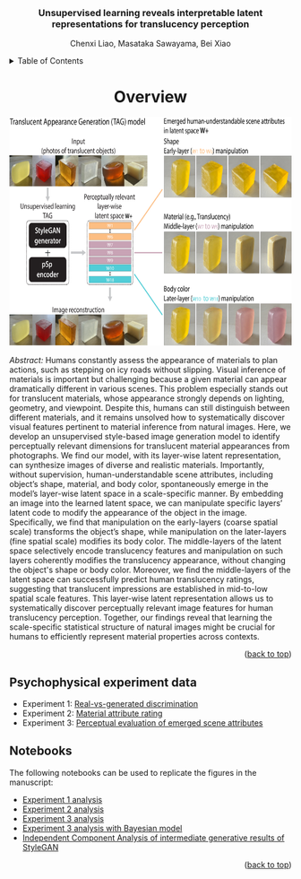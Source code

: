 <!-- Improved compatibility of back to top link: See: https://github.com/othneildrew/Best-README-Template/pull/73 -->
<a name="readme-top"></a>
<!--
*** Thanks for checking out the Best-README-Template. If you have a suggestion
*** that would make this better, please fork the repo and create a pull request
*** or simply open an issue with the tag "enhancement".
*** Don't forget to give the project a star!
*** Thanks again! Now go create something AMAZING! :D
-->



<!-- PROJECT SHIELDS -->
<!--
*** I'm using markdown "reference style" links for readability.
*** Reference links are enclosed in brackets [ ] instead of parentheses ( ).
*** See the bottom of this document for the declaration of the reference variables
*** for contributors-url, forks-url, etc. This is an optional, concise syntax you may use.
*** https://www.markdownguide.org/basic-syntax/#reference-style-links
-->



<!-- PROJECT LOGO -->
<br />

<h3 align="center">Unsupervised learning reveals interpretable latent representations for translucency perception</h3>

  <p align="center">
    Chenxi Liao, Masataka Sawayama, Bei Xiao
  </p>

</div>



<!-- TABLE OF CONTENTS -->
<details>
  <summary>Table of Contents</summary>
  <ol>
    <li>
      <a href="#about-the-project">About The Project</a>
    </li>
    <li>
      <a href="#getting-started">Getting Started</a>
      <ul>
        <li><a href="#data">Psychophysical experiment data</a></li>
        <li><a href="#analysis">Notebooks</a></li>
      </ul>
    </li>
   <!--  <li><a href="#usage">Usage</a></li>
    <li><a href="#roadmap">Roadmap</a></li>
    <li><a href="#contributing">Contributing</a></li>
    <li><a href="#license">License</a></li>
    <li><a href="#contact">Contact</a></li>
    <li><a href="#acknowledgments">Acknowledgments</a></li> -->
  </ol>
</details>



<!-- ABOUT THE PROJECT -->
<div align="center">
  <h1>Overview</h1>
</div>
  

<div align="center">
  <img src="images/intro.jpg" alt="Intro" width="677" height="408">
</div>

*Abstract:* Humans constantly assess the appearance of materials to plan actions, such as stepping on icy roads without slipping. Visual inference of materials is important but challenging because a given material can appear dramatically different in various scenes. This problem especially stands out for translucent materials, whose appearance strongly depends on lighting, geometry, and viewpoint. Despite this, humans can still distinguish between different materials, and it remains unsolved how to systematically discover visual features pertinent to material inference from natural images. Here, we develop an unsupervised style-based image generation model to identify perceptually relevant dimensions for translucent material appearances from photographs. We find our model, with its layer-wise latent representation, can synthesize images of diverse and realistic materials. Importantly, without supervision, human-understandable scene attributes, including object’s shape, material, and body color, spontaneously emerge in the model’s layer-wise latent space in a scale-specific manner. By embedding an image into the learned latent space, we can manipulate specific layers’ latent code to modify the appearance of the object in the image. Specifically, we find that manipulation on the early-layers (coarse spatial scale) transforms the object’s shape, while manipulation on the later-layers (fine spatial scale) modifies its body color. The middle-layers of the latent space selectively encode translucency features and manipulation on such layers coherently modifies the translucency appearance, without changing the object's shape or body color. Moreover, we find the middle-layers of the latent space can successfully predict human translucency ratings, suggesting that translucent impressions are established in mid-to-low spatial scale features. This layer-wise latent representation allows us to systematically discover perceptually relevant image features for human translucency perception. Together, our findings reveal that learning the scale-specific statistical structure of natural images might be crucial for humans to efficiently represent material properties across contexts.



<p align="right">(<a href="#readme-top">back to top</a>)</p>



<!-- GETTING STARTED -->
## Psychophysical experiment data

* Experiment 1: [Real-vs-generated discrimination](/data-analysis/data/real-fake-judgment-good-data)
* Experiment 2: [Material attribute rating](/data-analysis/data/semantic-rating-good-data)
* Experiment 3: [Perceptual evaluation of emerged scene attributes](/data-analysis/data/semantic-good-data)

## Notebooks

The following notebooks can be used to replicate the figures in the manuscript:

* [Experiment 1 analysis](/data-analysis/Analysis-real-vs-generated-discrimination.ipynb)
* [Experiment 2 analysis](/data-analysis/Analysis-material-attribute-rating.ipynb)
* [Experiment 3 analysis](/data-analysis/Analysis-scene-attribute-evaluation.ipynb)
* [Experiment 3 analysis with Bayesian model](/data-analysis/MLM-analysis/MLM-semantics_brms_version.Rmd)
* [Independent Component Analysis of intermediate generative results of StyleGAN](/data-analysis/ICA-Middle-layer.ipynb)

<p align="right">(<a href="#readme-top">back to top</a>)</p>

